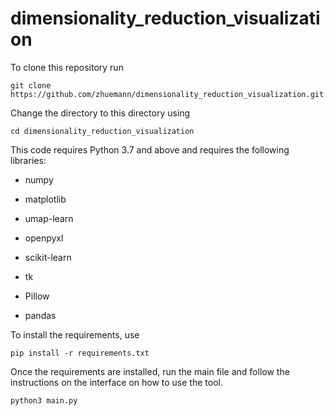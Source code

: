 # dimensionality_reduction_visualization

To clone this repository run

`git clone https://github.com/zhuemann/dimensionality_reduction_visualization.git`

Change the directory to this directory using 

`cd dimensionality_reduction_visualization`

This code requires Python 3.7 and above and requires the following libraries:

- numpy

- matplotlib

- umap-learn

- openpyxl

- scikit-learn

- tk

- Pillow

- pandas

To install the requirements, use

`pip install -r requirements.txt`

Once the requirements are installed, run the main file and follow the instructions on the interface on how to use the tool.

`python3 main.py`
